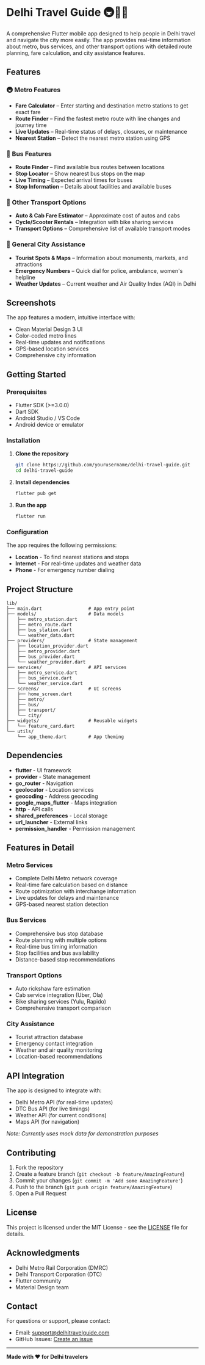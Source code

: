 # Delhi Travel Guide 🚇🚌🚖

A comprehensive Flutter mobile app designed to help people in Delhi travel and navigate the city more easily. The app provides real-time information about metro, bus services, and other transport options with detailed route planning, fare calculation, and city assistance features.

## Features

### 🚇 Metro Features
- **Fare Calculator** – Enter starting and destination metro stations to get exact fare
- **Route Finder** – Find the fastest metro route with line changes and journey time
- **Live Updates** – Real-time status of delays, closures, or maintenance
- **Nearest Station** – Detect the nearest metro station using GPS

### 🚌 Bus Features
- **Route Finder** – Find available bus routes between locations
- **Stop Locator** – Show nearest bus stops on the map
- **Live Timing** – Expected arrival times for buses
- **Stop Information** – Details about facilities and available buses

### 🚖 Other Transport Options
- **Auto & Cab Fare Estimator** – Approximate cost of autos and cabs
- **Cycle/Scooter Rentals** – Integration with bike sharing services
- **Transport Options** – Comprehensive list of available transport modes

### 📍 General City Assistance
- **Tourist Spots & Maps** – Information about monuments, markets, and attractions
- **Emergency Numbers** – Quick dial for police, ambulance, women's helpline
- **Weather Updates** – Current weather and Air Quality Index (AQI) in Delhi

## Screenshots

The app features a modern, intuitive interface with:
- Clean Material Design 3 UI
- Color-coded metro lines
- Real-time updates and notifications
- GPS-based location services
- Comprehensive city information

## Getting Started

### Prerequisites
- Flutter SDK (>=3.0.0)
- Dart SDK
- Android Studio / VS Code
- Android device or emulator

### Installation

1. **Clone the repository**
   ```bash
   git clone https://github.com/yourusername/delhi-travel-guide.git
   cd delhi-travel-guide
   ```

2. **Install dependencies**
   ```bash
   flutter pub get
   ```

3. **Run the app**
   ```bash
   flutter run
   ```

### Configuration

The app requires the following permissions:
- **Location** - To find nearest stations and stops
- **Internet** - For real-time updates and weather data
- **Phone** - For emergency number dialing

## Project Structure

```
lib/
├── main.dart                 # App entry point
├── models/                   # Data models
│   ├── metro_station.dart
│   ├── metro_route.dart
│   ├── bus_station.dart
│   └── weather_data.dart
├── providers/                # State management
│   ├── location_provider.dart
│   ├── metro_provider.dart
│   ├── bus_provider.dart
│   └── weather_provider.dart
├── services/                 # API services
│   ├── metro_service.dart
│   ├── bus_service.dart
│   └── weather_service.dart
├── screens/                  # UI screens
│   ├── home_screen.dart
│   ├── metro/
│   ├── bus/
│   ├── transport/
│   └── city/
├── widgets/                  # Reusable widgets
│   └── feature_card.dart
└── utils/
    └── app_theme.dart        # App theming
```

## Dependencies

- **flutter** - UI framework
- **provider** - State management
- **go_router** - Navigation
- **geolocator** - Location services
- **geocoding** - Address geocoding
- **google_maps_flutter** - Maps integration
- **http** - API calls
- **shared_preferences** - Local storage
- **url_launcher** - External links
- **permission_handler** - Permission management

## Features in Detail

### Metro Services
- Complete Delhi Metro network coverage
- Real-time fare calculation based on distance
- Route optimization with interchange information
- Live updates for delays and maintenance
- GPS-based nearest station detection

### Bus Services
- Comprehensive bus stop database
- Route planning with multiple options
- Real-time bus timing information
- Stop facilities and bus availability
- Distance-based stop recommendations

### Transport Options
- Auto rickshaw fare estimation
- Cab service integration (Uber, Ola)
- Bike sharing services (Yulu, Rapido)
- Comprehensive transport comparison

### City Assistance
- Tourist attraction database
- Emergency contact integration
- Weather and air quality monitoring
- Location-based recommendations

## API Integration

The app is designed to integrate with:
- Delhi Metro API (for real-time updates)
- DTC Bus API (for live timings)
- Weather API (for current conditions)
- Maps API (for navigation)

*Note: Currently uses mock data for demonstration purposes*

## Contributing

1. Fork the repository
2. Create a feature branch (`git checkout -b feature/AmazingFeature`)
3. Commit your changes (`git commit -m 'Add some AmazingFeature'`)
4. Push to the branch (`git push origin feature/AmazingFeature`)
5. Open a Pull Request

## License

This project is licensed under the MIT License - see the [LICENSE](LICENSE) file for details.

## Acknowledgments

- Delhi Metro Rail Corporation (DMRC)
- Delhi Transport Corporation (DTC)
- Flutter community
- Material Design team

## Contact

For questions or support, please contact:
- Email: support@delhitravelguide.com
- GitHub Issues: [Create an issue](https://github.com/yourusername/delhi-travel-guide/issues)

---

**Made with ❤️ for Delhi travelers**





